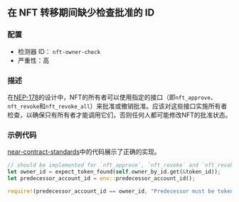 ## 在 NFT 转移期间缺少检查批准的 ID

### 配置

* 检测器 ID： `nft-owner-check`
* 严重性：高

### 描述

在[NEP-178](https://github.com/near/NEPs/blob/master/neps/nep-0178.md)的设计中，NFT的所有者可以使用指定的接口（即`nft_approve`、`nft_revoke`和`nft_revoke_all`）来批准或撤销批准。应该对这些接口实施所有者检查，以确保只有所有者才能调用它们，否则任何人都可能修改NFT的批准状态。

### 示例代码

[near-contract-standards](https://github.com/near/near-sdk-rs/blob/a903f8c44a7be363d960838d92afdb22d1ce8b87/near-contract-standards/src/non_fungible_token/approval/approval_impl.rs)中的代码展示了正确的实现。

```rust
// should be implemented for `nft_approve`, `nft_revoke` and `nft_revoke_all`
let owner_id = expect_token_found(self.owner_by_id.get(&token_id));
let predecessor_account_id = env::predecessor_account_id();

require!(predecessor_account_id == owner_id, "Predecessor must be token owner.");
```